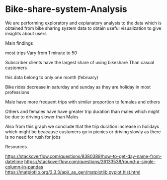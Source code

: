 # Bike-share-system-Analysis


We are performing exploratory and explanatory analysis to the data
which is obtained from bike sharing system data to obtain useful visualization to give insights about users

Main findings


most trips Vary from 1 minute to 50

Subscriber clients have the largest share of using bikeshare Than casual customers

this data belong to only one month (february)

Bike rides decrease in saturday and sunday as they are holiday in most professions

Male have more frequent trips with similar proportion to females and others

Others and females have have greater trip duration than males which might be due to driving slower than Males

Also from this graph we conclude that the trip duration increase in holidays which might be beacause customers go in picnics or driving slowly as there is no need for rush for jobs

Resources

https://stackoverflow.com/questions/8380389/how-to-get-day-name-from-datetime
https://stackoverflow.com/questions/26133538/round-a-single-column-in-pandas
https://matplotlib.org/3.3.3/api/_as_gen/matplotlib.pyplot.hist.html
